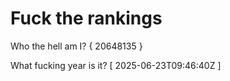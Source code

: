 # Fuck the rankings

Who the hell am I?
{ 20648135 }

What fucking year is it?
[ 2025-06-23T09:46:40Z ]
